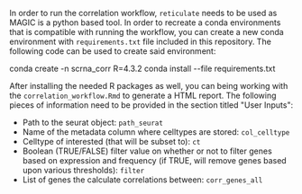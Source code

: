 In order to run the correlation workflow, `reticulate` needs to be used as MAGIC is a python based tool. In order to recreate a conda environments that is compatible with running the workflow, you can create a new conda environment with `requirements.txt` file included in this repository. The following code can be used to create said  environment:

conda create -n scrna_corr R=4.3.2
conda install --file requirements.txt

After installing the needed R packages as well, you can being working with the `correlation_workflow.Rmd` to generate a HTML report. The following pieces of information need to be provided in the section titled "User Inputs":

- Path to the seurat object: `path_seurat`
- Name of the metadata column where celltypes are stored: `col_celltype`
- Celltype of interested (that will be subset to): `ct`
- Boolean (TRUE/FALSE) filter value on whether or not to filter genes based on expression and frequency (if TRUE, will remove genes based upon various thresholds): `filter`
- List of genes the calculate correlations between: `corr_genes_all`
